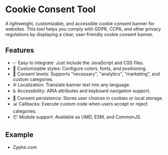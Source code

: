 # Cookie Consent Tool

A lightweight, customizable, and accessible cookie consent banner for websites. This tool helps you comply with GDPR, CCPA, and other privacy regulations by displaying a clear, user-friendly cookie consent banner.

## Features

- ✅ Easy to integrate: Just include the JavaScript and CSS files.
- 🎨 Customizable styles: Configure colors, fonts, and positioning.
- 📜 Consent levels: Supports "necessary", "analytics", "marketing", and custom categories.
- 🌐 Localization: Translate banner text into any language.
- ♿ Accessibility: ARIA attributes and keyboard navigation support.
- 🔄 Consent persistence: Stores user choices in cookies or local storage.
- 📊 Callbacks: Execute custom code when users accept or reject categories.
- 📦 Module support: Available as UMD, ESM, and CommonJS.

## Example
- Zyphe.com
